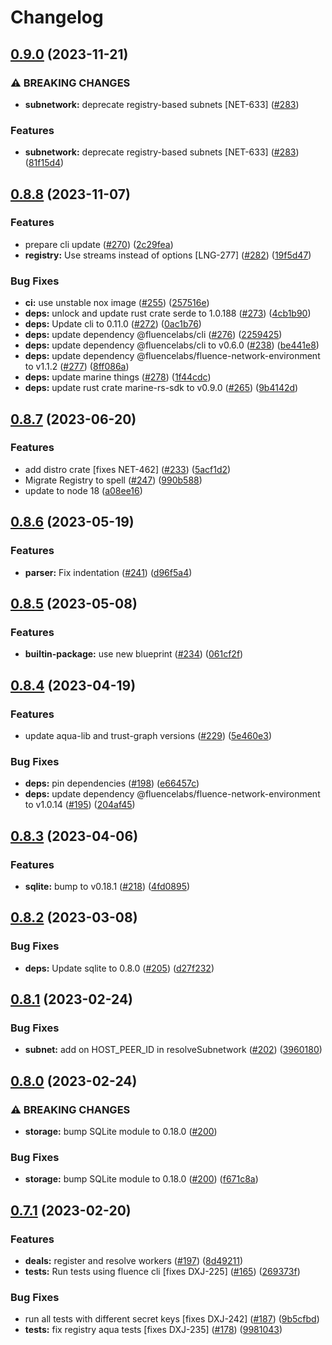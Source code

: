 # Changelog

## [0.9.0](https://github.com/fluencelabs/registry/compare/registry-v0.8.8...registry-v0.9.0) (2023-11-21)


### ⚠ BREAKING CHANGES

* **subnetwork:** deprecate registry-based subnets [NET-633] ([#283](https://github.com/fluencelabs/registry/issues/283))

### Features

* **subnetwork:** deprecate registry-based subnets [NET-633] ([#283](https://github.com/fluencelabs/registry/issues/283)) ([81f15d4](https://github.com/fluencelabs/registry/commit/81f15d4eb74b730fca331f1ea4ef6b960a02f9c8))

## [0.8.8](https://github.com/fluencelabs/registry/compare/registry-v0.8.7...registry-v0.8.8) (2023-11-07)


### Features

* prepare cli update ([#270](https://github.com/fluencelabs/registry/issues/270)) ([2c29fea](https://github.com/fluencelabs/registry/commit/2c29fea09808e2f98c4f58a10a1587aa5a571ad0))
* **registry:** Use streams instead of options [LNG-277]  ([#282](https://github.com/fluencelabs/registry/issues/282)) ([19f5d47](https://github.com/fluencelabs/registry/commit/19f5d47add949f62085a022a01b84c83d3fc0389))


### Bug Fixes

* **ci:** use unstable nox image ([#255](https://github.com/fluencelabs/registry/issues/255)) ([257516e](https://github.com/fluencelabs/registry/commit/257516e74ff78807f78a7570ccc9e2d685af48f9))
* **deps:** unlock and update rust crate serde to 1.0.188 ([#273](https://github.com/fluencelabs/registry/issues/273)) ([4cb1b90](https://github.com/fluencelabs/registry/commit/4cb1b90a95bdc49b87b1dd1336e604cc71444de3))
* **deps:** Update cli to 0.11.0 ([#272](https://github.com/fluencelabs/registry/issues/272)) ([0ac1b76](https://github.com/fluencelabs/registry/commit/0ac1b76fe1c0635bfa5cf1105ffaf899db36b300))
* **deps:** update dependency @fluencelabs/cli ([#276](https://github.com/fluencelabs/registry/issues/276)) ([2259425](https://github.com/fluencelabs/registry/commit/22594259767fbd5be59904eab080d74733e7ea3e))
* **deps:** update dependency @fluencelabs/cli to v0.6.0 ([#238](https://github.com/fluencelabs/registry/issues/238)) ([be441e8](https://github.com/fluencelabs/registry/commit/be441e86cbc07a51636edfd07ec0fc80933b31cf))
* **deps:** update dependency @fluencelabs/fluence-network-environment to v1.1.2 ([#277](https://github.com/fluencelabs/registry/issues/277)) ([8ff086a](https://github.com/fluencelabs/registry/commit/8ff086a206d37edaeebe986661b626277e456d95))
* **deps:** update marine things ([#278](https://github.com/fluencelabs/registry/issues/278)) ([1f44cdc](https://github.com/fluencelabs/registry/commit/1f44cdc3b1188ef9daaba33a73ee85980c0c8bc6))
* **deps:** update rust crate marine-rs-sdk to v0.9.0 ([#265](https://github.com/fluencelabs/registry/issues/265)) ([9b4142d](https://github.com/fluencelabs/registry/commit/9b4142dc951414270f5a76b0519aa749c8835eb6))

## [0.8.7](https://github.com/fluencelabs/registry/compare/registry-v0.8.6...registry-v0.8.7) (2023-06-20)


### Features

* add distro crate [fixes NET-462] ([#233](https://github.com/fluencelabs/registry/issues/233)) ([5acf1d2](https://github.com/fluencelabs/registry/commit/5acf1d230b92f6b0784314b0926b6f6c2e195307))
* Migrate Registry to spell ([#247](https://github.com/fluencelabs/registry/issues/247)) ([990b588](https://github.com/fluencelabs/registry/commit/990b588b75857d2f61b76d89999a2c1f09f861f8))
* update to node 18 ([a08ee16](https://github.com/fluencelabs/registry/commit/a08ee16ff9dc402e1388e22c57324ca975c1a94d))

## [0.8.6](https://github.com/fluencelabs/registry/compare/registry-v0.8.5...registry-v0.8.6) (2023-05-19)


### Features

* **parser:** Fix indentation ([#241](https://github.com/fluencelabs/registry/issues/241)) ([d96f5a4](https://github.com/fluencelabs/registry/commit/d96f5a4a0da7288ef6895c270fe207ea9a9f102d))

## [0.8.5](https://github.com/fluencelabs/registry/compare/registry-v0.8.4...registry-v0.8.5) (2023-05-08)


### Features

* **builtin-package:** use new blueprint ([#234](https://github.com/fluencelabs/registry/issues/234)) ([061cf2f](https://github.com/fluencelabs/registry/commit/061cf2f8186192c39946628e21e466323dc31a33))

## [0.8.4](https://github.com/fluencelabs/registry/compare/registry-v0.8.3...registry-v0.8.4) (2023-04-19)


### Features

* update aqua-lib and trust-graph versions ([#229](https://github.com/fluencelabs/registry/issues/229)) ([5e460e3](https://github.com/fluencelabs/registry/commit/5e460e3e2429df909d034193fedf2876f86b18a8))


### Bug Fixes

* **deps:** pin dependencies ([#198](https://github.com/fluencelabs/registry/issues/198)) ([e66457c](https://github.com/fluencelabs/registry/commit/e66457c0ff696330717e58e3ebb4120709281202))
* **deps:** update dependency @fluencelabs/fluence-network-environment to v1.0.14 ([#195](https://github.com/fluencelabs/registry/issues/195)) ([204af45](https://github.com/fluencelabs/registry/commit/204af450001cd6e1ed587111fcc452d41d56a705))

## [0.8.3](https://github.com/fluencelabs/registry/compare/registry-v0.8.2...registry-v0.8.3) (2023-04-06)


### Features

* **sqlite:** bump to v0.18.1 ([#218](https://github.com/fluencelabs/registry/issues/218)) ([4fd0895](https://github.com/fluencelabs/registry/commit/4fd0895ab8415b60eacb34e0a627e9d6d5b5fe2c))

## [0.8.2](https://github.com/fluencelabs/registry/compare/registry-v0.8.1...registry-v0.8.2) (2023-03-08)


### Bug Fixes

* **deps:** Update sqlite to 0.8.0 ([#205](https://github.com/fluencelabs/registry/issues/205)) ([d27f232](https://github.com/fluencelabs/registry/commit/d27f232fb44629b18fa45e45b7c33e332f5817fd))

## [0.8.1](https://github.com/fluencelabs/registry/compare/registry-v0.8.0...registry-v0.8.1) (2023-02-24)


### Bug Fixes

* **subnet:** add on HOST_PEER_ID in resolveSubnetwork ([#202](https://github.com/fluencelabs/registry/issues/202)) ([3960180](https://github.com/fluencelabs/registry/commit/3960180246471a78bacf5fa65152a52fb3d4ddf2))

## [0.8.0](https://github.com/fluencelabs/registry/compare/registry-v0.7.1...registry-v0.8.0) (2023-02-24)


### ⚠ BREAKING CHANGES

* **storage:** bump SQLite module to 0.18.0 ([#200](https://github.com/fluencelabs/registry/issues/200))

### Bug Fixes

* **storage:** bump SQLite module to 0.18.0 ([#200](https://github.com/fluencelabs/registry/issues/200)) ([f671c8a](https://github.com/fluencelabs/registry/commit/f671c8ac1514a11331ae871a7e126f1e908214f6))

## [0.7.1](https://github.com/fluencelabs/registry/compare/registry-v0.7.0...registry-v0.7.1) (2023-02-20)


### Features

* **deals:** register and resolve workers ([#197](https://github.com/fluencelabs/registry/issues/197)) ([8d49211](https://github.com/fluencelabs/registry/commit/8d492113f17ec7add582f7f2d9575fc48b5325dc))
* **tests:** Run tests using fluence cli [fixes DXJ-225] ([#165](https://github.com/fluencelabs/registry/issues/165)) ([269373f](https://github.com/fluencelabs/registry/commit/269373f0ea904c572cffa51b8d49a248822c7ff1))


### Bug Fixes

* run all tests with different secret keys [fixes DXJ-242] ([#187](https://github.com/fluencelabs/registry/issues/187)) ([9b5cfbd](https://github.com/fluencelabs/registry/commit/9b5cfbd987259a890933e516e8ec2fee58e149d8))
* **tests:** fix registry aqua tests [fixes DXJ-235] ([#178](https://github.com/fluencelabs/registry/issues/178)) ([9981043](https://github.com/fluencelabs/registry/commit/9981043448fa3a9d64353ab763f9985245a6dff0))
